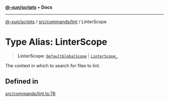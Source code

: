 [**@-xun/scripts**](../../../../README.md) • **Docs**

***

[@-xun/scripts](../../../../README.md) / [src/commands/lint](../README.md) / LinterScope

# Type Alias: LinterScope

> **LinterScope**: [`DefaultGlobalScope`](../../../configure/enumerations/DefaultGlobalScope.md) \| [`LinterScope_`](../enumerations/LinterScope.md)

The context in which to search for files to lint.

## Defined in

[src/commands/lint.ts:78](https://github.com/Xunnamius/xscripts/blob/b9218ee5f94be5da6a48d961950ed32307ad7f96/src/commands/lint.ts#L78)

